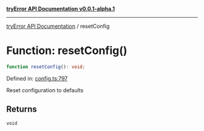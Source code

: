 [**tryError API Documentation v0.0.1-alpha.1**](../index.md)

***

[tryError API Documentation](../index.md) / resetConfig

# Function: resetConfig()

```ts
function resetConfig(): void;
```

Defined in: [config.ts:797](https://github.com/oconnorjohnson/tryError/blob/e3ae0308069a4fba073f4543d527ad76373db795/src/config.ts#L797)

Reset configuration to defaults

## Returns

`void`
